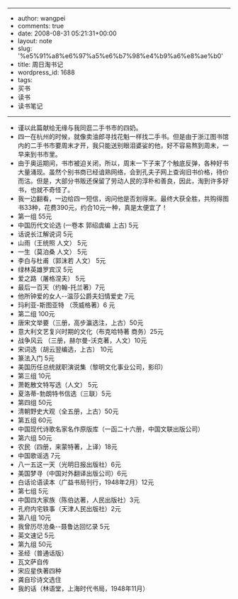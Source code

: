 - --
- author: wangpei
- comments: true
- date: 2008-08-31 05:21:31+00:00
- layout: note
- slug: '%e5%91%a8%e6%97%a5%e6%b7%98%e4%b9%a6%e8%ae%b0'
- title: 周日淘书记
- wordpress_id: 1688
- tags:
- 买书
- 读书
- 读书笔记
- --
- 谨以此篇献给无缘与我同逛二手书市的四奶。
- 四一在杭州的时候，就像卖油郎寻找花魁一样找二手书。但是由于浙江图书馆内的二手书市要周末才开，我只能送别眼泪婆娑的他，好不容易熬到周末，一早来到书市里。
- 由于奥运期间，书市被迫关闭，所以，周末一下子来了个触底反弹，各种好书大量涌现。虽然个别书商已经谙熟网络，会到孔夫子网上查询旧书价格，待价而沽。但是，大部分书贩还保留了劳动人民的淳朴和善良，因此，淘到许多好书，也就不奇怪了。
- 我一边翻看，一边给四一短信，询问他是否划得来。最终大获全胜，共购得图书33种，花费390元，约合10元一种，真是太便宜了！
- 第一组 55元
- 中国历代文论选 (一卷本 郭绍虞编 上古) 5元
- 话说长江解说词 5元
- 山雨（王统照 人文） 5元
- 一生（莫泊桑 人文） 5元
- 李白与杜甫（郭沫若 人文） 5元
- 绿林英雄罗宾汉 5元
- 爱之路（屠格涅夫） 5元
- 最后一百天（约翰-托兰著）7元
- 他所钟爱的女人--温莎公爵夫妇情爱史 7元
- 玛利亚-斯图亚特 （茨威格著）6 元
- 第二组 100元
- 唐宋文举要（三册，高步瀛选注，上古）50元
- 意大利文艺复兴时期的文化（布克哈特著 商务）25元
- 战争风云 （三册，赫尔曼-沃克著，人文）10元
- 宋词选（胡云翌编选，上古） 10元
- 篆法入门 5元
- 美国历任总统就职演说集（黎明文化事业公司，影印）
- 第三组 10元
- 萧乾散文特写选（人文） 5元
- 夏洛蒂-勃朗特书信选（三联）5元
- 第四组 50元
- 清朝野史大观（全五册，上古）50元
- 第五组 60元
- 中国现代诗歌名家名作原版库（一函二十六册，中国文联出版公司）
- 第六组 50元
- 农民（四册，来蒙特著，上译）18元
- 中国歌谣选 7元
- 八一五这一天（光明日报出版社）6元
- 美国梦寻（中国对外翻译出版公司）6元
- 白话论语读本（广益书局刊行，1948年2月）12元
- 第七组 5元
- 中国四大家族（陈伯达著，人民出版社）3元
- 孔府内宅轶事（天津人民出版社）2元
- 第八组 10元
- 我曾历尽沧桑--聂鲁达回忆录 5元
- 英文速记 5元
- 第九组 50元
- 圣经（普通话版）
- 瓦文萨自传 
- 宋应星佚著四种
- 龚自珍诗文选住
- 我的话（林语堂，上海时代书局，1948年11月）
